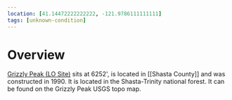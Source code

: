 ```yaml
---
location: [41.14472222222222, -121.9786111111111]
tags: [unknown-condition]
---
```


# Overview

[Grizzly Peak (LO Site)](http://www.peakbagging.com/CALookoutPhotos/GrizzlyPeak.html) sits at 6252', is located in [[Shasta County]] and was constructed in 1990. It is located in the Shasta-Trinity national forest. It can be found on the Grizzly Peak USGS topo map.

